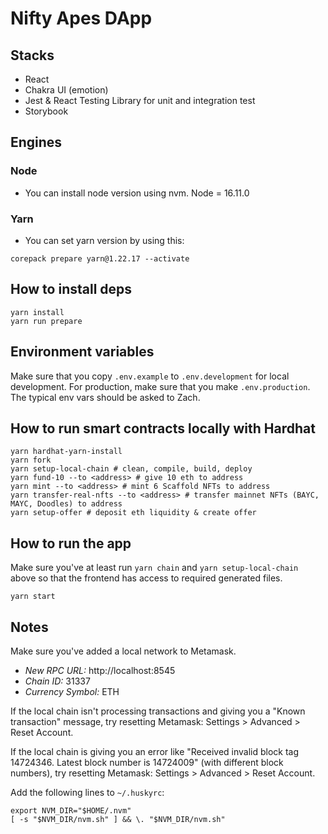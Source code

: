 # Nifty Apes DApp

## Stacks

- React
- Chakra UI (emotion)
- Jest & React Testing Library for unit and integration test
- Storybook

## Engines

### Node

- You can install node version using nvm.
  Node = 16.11.0

### Yarn

- You can set yarn version by using this:

```shell
corepack prepare yarn@1.22.17 --activate
```

## How to install deps

```shell
yarn install
yarn run prepare
```

## Environment variables

Make sure that you copy `.env.example` to `.env.development` for local development. For production, make sure that you make `.env.production`.
The typical env vars should be asked to Zach.

## How to run smart contracts locally with Hardhat

```shell
yarn hardhat-yarn-install
yarn fork
yarn setup-local-chain # clean, compile, build, deploy
yarn fund-10 --to <address> # give 10 eth to address
yarn mint --to <address> # mint 6 Scaffold NFTs to address
yarn transfer-real-nfts --to <address> # transfer mainnet NFTs (BAYC, MAYC, Doodles) to address
yarn setup-offer # deposit eth liquidity & create offer
```

## How to run the app

Make sure you've at least run `yarn chain` and `yarn setup-local-chain` above so that the frontend has access to required generated files.

```shell
yarn start
```

## Notes

Make sure you've added a local network to Metamask.

- _New RPC URL:_ http://localhost:8545
- _Chain ID:_ 31337
- _Currency Symbol:_ ETH

If the local chain isn't processing transactions and giving you a "Known transaction" message, try resetting Metamask: Settings > Advanced > Reset Account.

If the local chain is giving you an error like "Received invalid block tag 14724346. Latest block number is 14724009" (with different block numbers), try resetting Metamask: Settings > Advanced > Reset Account.

Add the following lines to `~/.huskyrc`:

```shell
export NVM_DIR="$HOME/.nvm"
[ -s "$NVM_DIR/nvm.sh" ] && \. "$NVM_DIR/nvm.sh"
```
